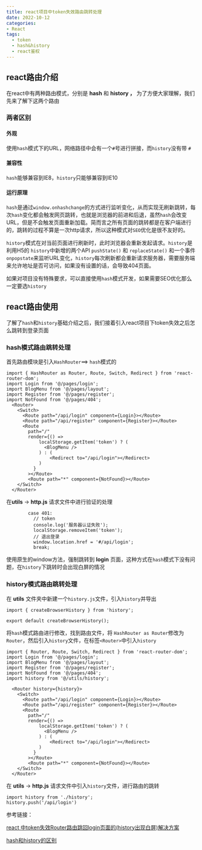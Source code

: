 ```yaml
---
title: react项目中token失效路由跳转处理
date: 2022-10-12
categories:
- React
tags:
  - token
  - hash&history
  - react鉴权
---
```

## react路由介绍

在react中有两种路由模式，分别是 **hash** 和 **history ，** 为了方便大家理解，我们先来了解下这两个路由

### 两者区别

#### 外观

使用`hash`模式下的URL，网络路径中会有一个`#`号进行拼接，而`history`没有带 `#`

#### 兼容性

`hash`能够兼容到IE8，`history`只能够兼容到IE10

#### 运行原理

`hash`是通过`window.onhashchange`的方式进行监听变化，从而实现无刷新跳转，每次`hash`变化都会触发网页跳转，也就是浏览器的前进和后退，虽然`hash`会改变URL，但是不会触发页面重新加载。简而言之所有页面的跳转都是在客户端进行的，跳转的过程不算是一次http请求，所以这种模式对`SEO`优化是很不友好的。

`history`模式在对当前页面进行刷新时，此时浏览器会重新发起请求。`history`是利用H5的 `history`中新增的两个API `pushState()` 和 `replaceState()` 和一个事件`onpopstate`来监听URL变化，`history`每次刷新都会重新请求服务器，需要服务端来允许地址是否可访问，如果没有设置的话，会导致404页面。




如果对项目没有特殊要求，可以直接使用`hash`模式开发，如果需要SEO优化那么一定要选`history`

## react路由使用

了解了`hash`和`history`基础介绍之后，我们接着引入react项目下token失效之后怎么跳转到登录页面

### hash模式路由跳转处理

首先路由模块是引入`HashRouter`==> `hash`模式的

```
import { HashRouter as Router, Route, Switch, Redirect } from 'react-router-dom';
import Login from '@/pages/login';
import BlogMenu from '@/pages/layout';
import Register from '@/pages/register';
import NotFound from '@/pages/404';
  <Router>
  	<Switch>
      <Route path="/api/login" component={Login}></Route>
      <Route path="/api/register" component={Register}></Route>
      <Route
        path="/"
        render={() =>
        	localStorage.getItem('token') ? (
              <BlogMenu />
            ) : (
            	<Redirect to="/api/login"></Redirect>
            )
          }
        ></Route>
        <Route path="*" component={NotFound}></Route>
  	</Switch>
  </Router>
```

在**utils** -> **http.js** 请求文件中进行验证的处理

```
        case 401:
          // token
          console.log('服务器认证失败');
          localStorage.removeItem('token');
          // 退出登录
          window.location.href = '#/api/login';
          break;
```

使用原生的window方法，强制跳转到 **login** 页面，这种方式在`hash`模式下没有问题，在`history`下跳转时会出现白屏的情况

### history模式路由跳转处理

在 **utils** 文件夹中新建一个`history.js`文件，引入`history`并导出

```
import { createBrowserHistory } from 'history';

export default createBrowserHistory();
```

将`hash`模式路由进行修改，找到路由文件，将 `HashRouter as Router`修改为`Router`，然后引入`history`文件，在标签`<Router>`中引入`history`

```
import { Router, Route, Switch, Redirect } from 'react-router-dom';
import Login from '@/pages/login';
import BlogMenu from '@/pages/layout';
import Register from '@/pages/register';
import NotFound from '@/pages/404';
import history from '@/utils/history';

  <Router history={history}>
  	<Switch>
      <Route path="/api/login" component={Login}></Route>
      <Route path="/api/register" component={Register}></Route>
      <Route
        path="/"
        render={() =>
        	localStorage.getItem('token') ? (
              <BlogMenu />
            ) : (
            	<Redirect to="/api/login"></Redirect>
            )
          }
        ></Route>
        <Route path="*" component={NotFound}></Route>
  	</Switch>
  </Router>
```

在 **utils** -> **http.js** 请求文件中引入`history`文件，进行路由的跳转

```
import history from './history';
history.push('/api/login')
```




参考链接：

[react 中token失效Router路由跳回login页面的(history出现白屏)解决方案](https://blog.csdn.net/weixin_58206976/article/details/121429626)

[hash和history的区别](https://blog.csdn.net/weixin_50736511/article/details/124548003)
